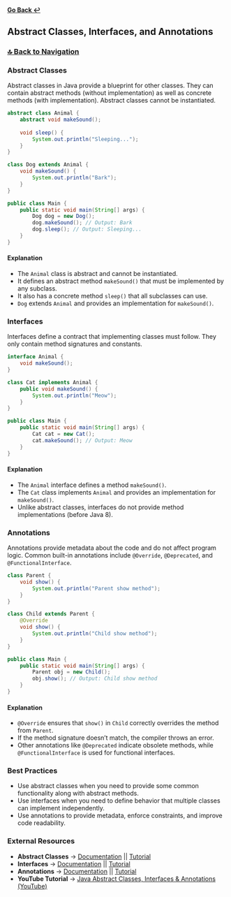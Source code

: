 #### [Go Back ↩](../README.md)

## Abstract Classes, Interfaces, and Annotations

### [🔝 Back to Navigation](#)

### Abstract Classes

Abstract classes in Java provide a blueprint for other classes. They can contain abstract methods (without implementation) as well as concrete methods (with implementation). Abstract classes cannot be instantiated.

```java
abstract class Animal {
    abstract void makeSound();
    
    void sleep() {
        System.out.println("Sleeping...");
    }
}

class Dog extends Animal {
    void makeSound() {
        System.out.println("Bark");
    }
}

public class Main {
    public static void main(String[] args) {
        Dog dog = new Dog();
        dog.makeSound(); // Output: Bark
        dog.sleep(); // Output: Sleeping...
    }
}
```

#### Explanation
- The `Animal` class is abstract and cannot be instantiated.
- It defines an abstract method `makeSound()` that must be implemented by any subclass.
- It also has a concrete method `sleep()` that all subclasses can use.
- `Dog` extends `Animal` and provides an implementation for `makeSound()`.

### Interfaces

Interfaces define a contract that implementing classes must follow. They only contain method signatures and constants.

```java
interface Animal {
    void makeSound();
}

class Cat implements Animal {
    public void makeSound() {
        System.out.println("Meow");
    }
}

public class Main {
    public static void main(String[] args) {
        Cat cat = new Cat();
        cat.makeSound(); // Output: Meow
    }
}
```

#### Explanation
- The `Animal` interface defines a method `makeSound()`.
- The `Cat` class implements `Animal` and provides an implementation for `makeSound()`.
- Unlike abstract classes, interfaces do not provide method implementations (before Java 8).

### Annotations

Annotations provide metadata about the code and do not affect program logic. Common built-in annotations include `@Override`, `@Deprecated`, and `@FunctionalInterface`.

```java
class Parent {
    void show() {
        System.out.println("Parent show method");
    }
}

class Child extends Parent {
    @Override
    void show() {
        System.out.println("Child show method");
    }
}

public class Main {
    public static void main(String[] args) {
        Parent obj = new Child();
        obj.show(); // Output: Child show method
    }
}
```

#### Explanation
- `@Override` ensures that `show()` in `Child` correctly overrides the method from `Parent`.
- If the method signature doesn’t match, the compiler throws an error.
- Other annotations like `@Deprecated` indicate obsolete methods, while `@FunctionalInterface` is used for functional interfaces.

### Best Practices
- Use abstract classes when you need to provide some common functionality along with abstract methods.
- Use interfaces when you need to define behavior that multiple classes can implement independently.
- Use annotations to provide metadata, enforce constraints, and improve code readability.

### External Resources
- **Abstract Classes** → [Documentation](https://docs.oracle.com/javase/tutorial/java/IandI/abstract.html) || [Tutorial](https://www.baeldung.com/java-abstract-class)
- **Interfaces** → [Documentation](https://docs.oracle.com/javase/tutorial/java/IandI/createinterface.html) || [Tutorial](https://www.baeldung.com/java-interfaces)
- **Annotations** → [Documentation](https://docs.oracle.com/javase/tutorial/java/annotations/) || [Tutorial](https://www.baeldung.com/java-annotations)
- **YouTube Tutorial** → [Java Abstract Classes, Interfaces & Annotations (YouTube)](https://youtu.be/rgHZa7-Dibg?feature=shared)
